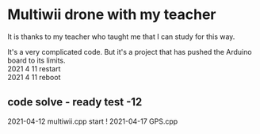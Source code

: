 # Multiwii drone with my teacher

It is thanks to my teacher who taught me that I can study for this way.

It's a very complicated code.  But it's a project that has pushed the Arduino board to its limits.  
2021 4 11 restart  
2021 4 11 reboot

## code solve - ready test -12

2021-04-12 multiwii.cpp start !
2021-04-17 GPS.cpp